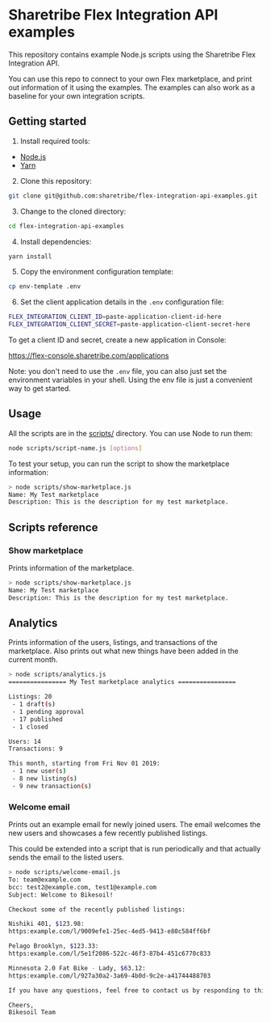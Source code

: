 # Sharetribe Flex Integration API examples

This repository contains example Node.js scripts using the Sharetribe
Flex Integration API.

You can use this repo to connect to your own Flex marketplace, and
print out information of it using the examples. The examples can also
work as a baseline for your own integration scripts.

## Getting started

1. Install required tools:

- [Node.js](https://nodejs.org/)
- [Yarn](https://yarnpkg.com/docs/install)

2. Clone this repository:

```bash
git clone git@github.com:sharetribe/flex-integration-api-examples.git
```

3. Change to the cloned directory:

```bash
cd flex-integration-api-examples
```

4. Install dependencies:

```bash
yarn install
```

5. Copy the environment configuration template:

```bash
cp env-template .env
```

6. Set the client application details in the `.env` configuration file:

```bash
FLEX_INTEGRATION_CLIENT_ID=paste-application-client-id-here
FLEX_INTEGRATION_CLIENT_SECRET=paste-application-client-secret-here
```

To get a client ID and secret, create a new application in Console:

https://flex-console.sharetribe.com/applications

Note: you don't need to use the `.env` file, you can also just set the
environment variables in your shell. Using the env file is just a
convenient way to get started.

## Usage

All the scripts are in the [scripts/](scripts/) directory. You can use
Node to run them:

```bash
node scripts/script-name.js [options]
```

To test your setup, you can run the script to show the marketplace
information:

```bash
> node scripts/show-marketplace.js
Name: My Test marketplace
Description: This is the description for my test marketplace.
```

## Scripts reference

### Show marketplace

Prints information of the marketplace.

```bash
> node scripts/show-marketplace.js
Name: My Test marketplace
Description: This is the description for my test marketplace.
```

## Analytics

Prints information of the users, listings, and transactions of the
marketplace. Also prints out what new things have been added in the
current month.

```bash
> node scripts/analytics.js
================ My Test marketplace analytics ================

Listings: 20
 - 1 draft(s)
 - 1 pending approval
 - 17 published
 - 1 closed

Users: 14
Transactions: 9

This month, starting from Fri Nov 01 2019:
 - 1 new user(s)
 - 8 new listing(s)
 - 9 new transaction(s)
```

### Welcome email

Prints out an example email for newly joined users. The email welcomes
the new users and showcases a few recently published listings.

This could be extended into a script that is run periodically and that
actually sends the email to the listed users.

```bash
> node scripts/welcome-email.js
To: team@example.com
bcc: test2@example.com, test1@example.com
Subject: Welcome to Bikesoil!

Checkout some of the recently published listings:

Nishiki 401, $123.98:
https:example.com/l/9009efe1-25ec-4ed5-9413-e80c584ff6bf

Pelago Brooklyn, $123.33:
https:example.com/l/5e1f2086-522c-46f3-87b4-451c6770c833

Minnesota 2.0 Fat Bike - Lady, $63.12:
https:example.com/l/927a30a2-3a69-4b0d-9c2e-a41744488703

If you have any questions, feel free to contact us by responding to this email.

Cheers,
Bikesoil Team
```
